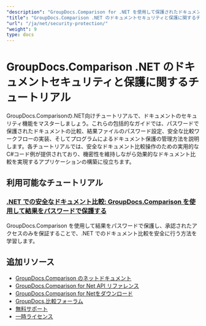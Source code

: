 ```yaml
---
"description": "GroupDocs.Comparison for .NET を使用して保護されたドキュメントを操作し、比較結果にセキュリティを実装するためのステップバイステップのチュートリアル。"
"title": "GroupDocs.Comparison .NET のドキュメントセキュリティと保護に関するチュートリアル"
"url": "/ja/net/security-protection/"
"weight": 9
type: docs
---
```

# GroupDocs.Comparison .NET のドキュメントセキュリティと保護に関するチュートリアル

GroupDocs.Comparisonの.NET向けチュートリアルで、ドキュメントのセキュリティ機能をマスターしましょう。これらの包括的なガイドでは、パスワードで保護されたドキュメントの比較、結果ファイルのパスワード設定、安全な比較ワークフローの実装、そしてプログラムによるドキュメント保護の管理方法を説明します。各チュートリアルでは、安全なドキュメント比較操作のための実用的なC#コード例が提供されており、機密性を維持しながら効果的なドキュメント比較を実現するアプリケーションの構築に役立ちます。

## 利用可能なチュートリアル

### [.NET での安全なドキュメント比較: GroupDocs.Comparison を使用して結果をパスワードで保護する](./secure-net-document-comparisons-password-protection/)
GroupDocs.Comparison を使用して結果をパスワードで保護し、承認されたアクセスのみを保証することで、.NET でのドキュメント比較を安全に行う方法を学習します。

## 追加リソース

- [GroupDocs.Comparison のネットドキュメント](https://docs.groupdocs.com/comparison/net/)
- [GroupDocs.Comparison for Net API リファレンス](https://reference.groupdocs.com/comparison/net/)
- [GroupDocs.Comparison for Netをダウンロード](https://releases.groupdocs.com/comparison/net/)
- [GroupDocs.比較フォーラム](https://forum.groupdocs.com/c/comparison)
- [無料サポート](https://forum.groupdocs.com/)
- [一時ライセンス](https://purchase.groupdocs.com/temporary-license/)